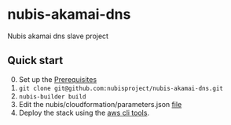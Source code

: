 ﻿# nubis-akamai-dns

Nubis akamai dns slave project

## Quick start
0. Set up the [Prerequisites](https://github.com/Nubisproject/nubis-docs/blob/master/PREREQUISITES.md)
0. `git clone git@github.com:nubisproject/nubis-akamai-dns.git`
0. `nubis-builder build`
0. Edit the nubis/cloudformation/parameters.json [file](nubis/cloudformation/README.md#set-up)
0. Deploy the stack using the [aws cli tools](nubis/cloudformation/README.md#create).
